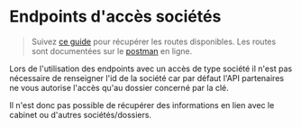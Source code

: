 # Endpoints d'accès sociétés

> Suivez [ce guide](./endpoints_accessibles.md) pour récupérer les routes disponibles.
Les routes sont documentées sur le [postman](https://docs.api.myunisoft.fr/#intro) en ligne.

Lors de l'utilisation des endpoints avec un accès de type société il n'est pas nécessaire de renseigner l'id de la société car par défaut l'API partenaires ne vous autorise l'accès qu'au dossier concerné par la clé.

Il n'est donc pas possible de récupérer des informations en lien avec le cabinet ou d'autres sociétés/dossiers.

